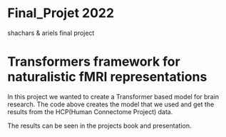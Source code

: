 # Final_Projet 2022
shachars &amp; ariels final project

# Transformers framework for naturalistic fMRI representations

In this project we wanted to create a Transformer based model for brain research.
The code above creates the model that we used and get the results from the HCP(Human Connectome Project) data.

The results can be seen in the projects book and presentation.
